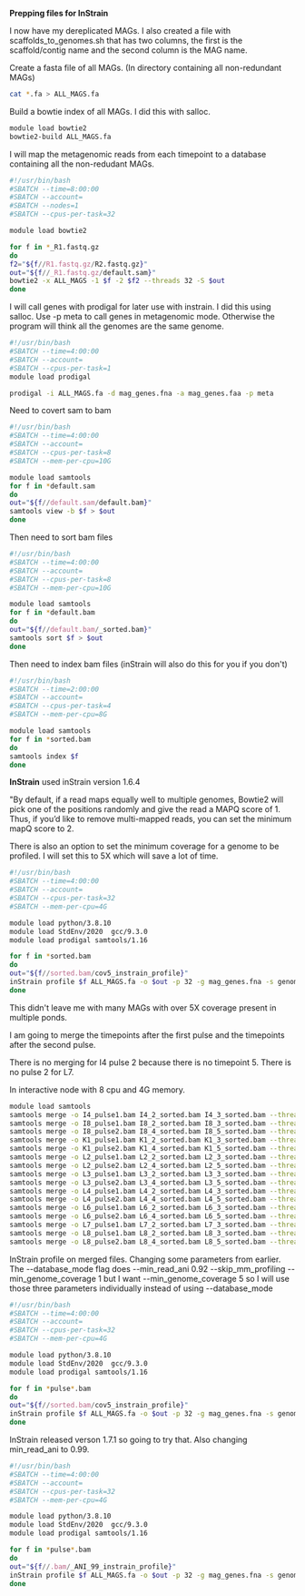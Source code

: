 **Prepping files for InStrain**

I now have my dereplicated MAGs. I also created a file with scaffolds_to_genomes.sh that has two columns, the first is the scaffold/contig name and the second column is the MAG name. 

Create a fasta file of all MAGs. (In directory containing all non-redundant MAGs)

```bash
cat *.fa > ALL_MAGS.fa
```

Build a bowtie index of all MAGs. I did this with salloc.

```bash
module load bowtie2
bowtie2-build ALL_MAGS.fa
```

I will map the metagenomic reads from each timepoint to a database containing all the non-redudant MAGs.

```bash
#!/usr/bin/bash
#SBATCH --time=8:00:00
#SBATCH --account=
#SBATCH --nodes=1
#SBATCH --cpus-per-task=32

module load bowtie2

for f in *_R1.fastq.gz
do
f2="${f//R1.fastq.gz/R2.fastq.gz}"
out="${f//_R1.fastq.gz/default.sam}"
bowtie2 -x ALL_MAGS -1 $f -2 $f2 --threads 32 -S $out
done
```

I will call genes with prodigal for later use with instrain. I did this using salloc. Use -p meta to call genes in metagenomic mode. Otherwise the program will think all the genomes are the same genome.

```bash
#!/usr/bin/bash
#SBATCH --time=4:00:00
#SBATCH --account=
#SBATCH --cpus-per-task=1
module load prodigal

prodigal -i ALL_MAGS.fa -d mag_genes.fna -a mag_genes.faa -p meta
```

Need to covert sam to bam

```bash
#!/usr/bin/bash
#SBATCH --time=4:00:00
#SBATCH --account=
#SBATCH --cpus-per-task=8
#SBATCH --mem-per-cpu=10G

module load samtools
for f in *default.sam
do
out="${f//default.sam/default.bam}"
samtools view -b $f > $out
done
```

Then need to sort bam files

```bash
#!/usr/bin/bash
#SBATCH --time=4:00:00
#SBATCH --account=
#SBATCH --cpus-per-task=8
#SBATCH --mem-per-cpu=10G

module load samtools
for f in *default.bam
do
out="${f//default.bam/_sorted.bam}"
samtools sort $f > $out
done
```

Then need to index bam files (inStrain will also do this for you if you don't)

```bash
#!/usr/bin/bash
#SBATCH --time=2:00:00
#SBATCH --account=
#SBATCH --cpus-per-task=4
#SBATCH --mem-per-cpu=8G

module load samtools
for f in *sorted.bam
do
samtools index $f
done
```
**InStrain**
used inStrain version 1.6.4

"By default, if a read maps equally well to multiple genomes, Bowtie2 will pick one of the positions randomly and give the read a MAPQ score of 1. Thus, if you’d like to remove multi-mapped reads, you can set the minimum mapQ score to 2. 

There is also an option to set the minimum coverage for a genome to be profiled. I will set this to 5X which will save a lot of time.

```bash
#!/usr/bin/bash
#SBATCH --time=4:00:00
#SBATCH --account=
#SBATCH --cpus-per-task=32
#SBATCH --mem-per-cpu=4G

module load python/3.8.10
module load StdEnv/2020  gcc/9.3.0
module load prodigal samtools/1.16

for f in *sorted.bam
do
out="${f//sorted.bam/cov5_instrain_profile}"
inStrain profile $f ALL_MAGS.fa -o $out -p 32 -g mag_genes.fna -s genome_scaffold.stb --min_mapq 1 --skip_mm_profiling --min_genome_coverage 5
done
```
This didn't leave me with many MAGs with over 5X coverage present in multiple ponds. 

I am going to merge the timepoints after the first pulse and the timepoints after the second pulse. 

There is no merging for I4 pulse 2 because there is no timepoint 5. There is no pulse 2 for L7.

In interactive node with 8 cpu and 4G memory.

```bash
module load samtools
samtools merge -o I4_pulse1.bam I4_2_sorted.bam I4_3_sorted.bam --threads 8
samtools merge -o I8_pulse1.bam I8_2_sorted.bam I8_3_sorted.bam --threads 8
samtools merge -o I8_pulse2.bam I8_4_sorted.bam I8_5_sorted.bam --threads 8
samtools merge -o K1_pulse1.bam K1_2_sorted.bam K1_3_sorted.bam --threads 8
samtools merge -o K1_pulse2.bam K1_4_sorted.bam K1_5_sorted.bam --threads 8
samtools merge -o L2_pulse1.bam L2_2_sorted.bam L2_3_sorted.bam --threads 8
samtools merge -o L2_pulse2.bam L2_4_sorted.bam L2_5_sorted.bam --threads 8
samtools merge -o L3_pulse1.bam L3_2_sorted.bam L3_3_sorted.bam --threads 8
samtools merge -o L3_pulse2.bam L3_4_sorted.bam L3_5_sorted.bam --threads 8
samtools merge -o L4_pulse1.bam L4_2_sorted.bam L4_3_sorted.bam --threads 8
samtools merge -o L4_pulse2.bam L4_4_sorted.bam L4_5_sorted.bam --threads 8
samtools merge -o L6_pulse1.bam L6_2_sorted.bam L6_3_sorted.bam --threads 8
samtools merge -o L6_pulse2.bam L6_4_sorted.bam L6_5_sorted.bam --threads 8
samtools merge -o L7_pulse1.bam L7_2_sorted.bam L7_3_sorted.bam --threads 8 
samtools merge -o L8_pulse1.bam L8_2_sorted.bam L8_3_sorted.bam --threads 8
samtools merge -o L8_pulse2.bam L8_4_sorted.bam L8_5_sorted.bam --threads 8
```

InStrain profile on merged files. Changing some parameters from earlier. The --database_mode flag does --min_read_ani 0.92 --skip_mm_profiling --min_genome_coverage 1 but I want --min_genome_coverage 5 so I will use those three parameters individually instead of using --database_mode

```bash
#!/usr/bin/bash
#SBATCH --time=4:00:00
#SBATCH --account=
#SBATCH --cpus-per-task=32
#SBATCH --mem-per-cpu=4G

module load python/3.8.10
module load StdEnv/2020  gcc/9.3.0
module load prodigal samtools/1.16

for f in *pulse*.bam
do
out="${f//sorted.bam/cov5_instrain_profile}"
inStrain profile $f ALL_MAGS.fa -o $out -p 32 -g mag_genes.fna -s genome_scaffold.stb --min_mapq 2 --min_read_ani 0.92 --skip_mm_profiling --min_genome_coverage 5
done
```

InStrain released verson 1.7.1 so going to try that. Also changing min_read_ani to 0.99.

```bash
#!/usr/bin/bash
#SBATCH --time=4:00:00
#SBATCH --account=
#SBATCH --cpus-per-task=32
#SBATCH --mem-per-cpu=4G

module load python/3.8.10
module load StdEnv/2020  gcc/9.3.0
module load prodigal samtools/1.16

for f in *pulse*.bam
do
out="${f//.bam/_ANI_99_instrain_profile}"
inStrain profile $f ALL_MAGS.fa -o $out -p 32 -g mag_genes.fna -s genome_scaffold.stb --min_mapq 2 --min_read_ani 0.99 --skip_mm_profiling --min_genome_coverage 5
done
```

